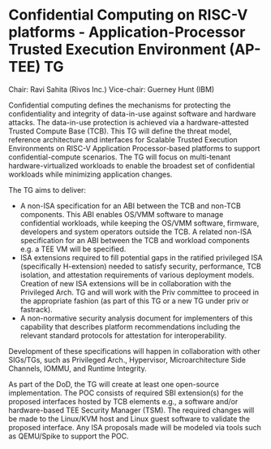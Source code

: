 # Confidential Computing on RISC-V platforms - Application-Processor Trusted Execution Environment (AP-TEE) TG

Chair: Ravi Sahita (Rivos Inc.)
Vice-chair: Guerney Hunt (IBM)

Confidential computing defines the mechanisms for protecting the confidentiality and integrity of data-in-use against software and hardware attacks. The data-in-use protection is achieved via a hardware-attested Trusted Compute Base (TCB). This TG will define the threat model, reference architecture and interfaces for Scalable Trusted Execution Environments on RISC-V Application Processor-based platforms to support confidential-compute scenarios. The TG will focus on multi-tenant hardware-virtualized workloads to enable the broadest set of confidential workloads while minimizing application changes.  

The TG aims to deliver: 
* A non-ISA specification for an ABI between the TCB and non-TCB components. This ABI enables OS/VMM software to manage confidential workloads, while keeping the OS/VMM software, firmware, developers and system operators outside the TCB.  A related non-ISA specification for an ABI between the TCB and workload components e.g. a TEE VM will be specified. 
*  ISA extensions required to fill potential gaps in the ratified privileged ISA (specifically H-extension) needed to satisfy security, performance, TCB isolation, and attestation requirements of various deployment models. Creation of new ISA extensions will be in collaboration with the Privileged Arch. TG and will work with the Priv committee to proceed in the appropriate fashion (as part of this TG or a new TG under priv or fastrack).
* A non-normative security analysis document for implementers of this capability that describes platform recommendations including the relevant standard protocols for attestation for interoperability.  

Development of these specifications will happen in collaboration with other SIGs/TGs, such as Privileged Arch., Hypervisor, Microarchitecture Side Channels, IOMMU, and Runtime Integrity.

As part of the DoD, the TG will create at least one open-source implementation. The POC consists of required SBI extension(s) for the proposed interfaces hosted by TCB elements e.g., a software and/or hardware-based TEE Security Manager (TSM). The required changes will be made to the Linux/KVM host and Linux guest software to validate the proposed interface. Any ISA proposals made will be modeled via tools such as QEMU/Spike to support the POC.
